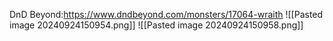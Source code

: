 DnD Beyond:https://www.dndbeyond.com/monsters/17064-wraith
![[Pasted image 20240924150954.png]]
![[Pasted image 20240924150958.png]]
